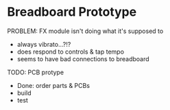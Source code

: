 # Breadboard Prototype

PROBLEM: FX module isn't doing what it's supposed to
- always vibrato...?!?
- does respond to controls & tap tempo
- seems to have bad connections to breadboard

TODO: PCB protype
- Done: order parts & PCBs
- build
- test
